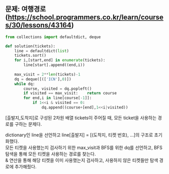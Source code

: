 ## 문제: 여행경로 (https://school.programmers.co.kr/learn/courses/30/lessons/43164)
```python
from collections import defaultdict, deque

def solution(tickets):
    line = defaultdict(list)
    tickets.sort()
    for i,[start,end] in enumerate(tickets):
        line[start].append((end,i))
        
    max_visit = 2**len(tickets)-1
    dq = deque([(['ICN'],0)])
    while dq:
        course, visited = dq.popleft()
        if visited == max_visit:    return course
        for end,i in line[course[-1]]:
            if 1<<i & visited == 0:
                dq.append((course+[end],1<<i|visited))
```
[출발지,도착지]로 구성된 2차원 배열 tickets이 주어질 때, 모든 ticket을 사용하는 경로를 구하는 문제다.  

dictionary인 line을 선언하고 line[출발지] = [(도착지, 티켓 번호), ...]의 구조로 초기화했다.  
모든 티켓을 사용했는지 검사하기 위한 max_visit과 BFS를 위한 dq를 선언하고, BFS 탐색을 통해 모든 티켓을 사용하는 경로를 찾는다.  
& 연산을 통해 해당 티켓을 이미 사용했는지 검사하고, 사용하지 않은 티켓들만 탐색 경로에 추가해줬다.  
